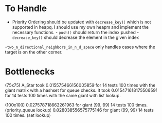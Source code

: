 # To Handle 
- Priority Ordering should be updated with ` decrease_key() ` which is not supported in heapq. I should use my own heapm and implement the necessary functions.
        - `push()` should return the index pushed
        - `decrease_key()` should decrease the element in the given index 

-`two_n_directional_neighbors_in_n_d_space` only handles cases where the target is on the other corner. 

# Bottlenecks
(75x75)
A_Star took 0.015575466156005859 for 14 tests 100 times with the giant matrix
 with a hashset for queue checks.
It took 0.015471618175506591 for 14 tests 100 times with the same giant with list lookup.

(100x100)
0.027578718662261963 for giant (99, 99) 14 tests 100 times. (priority_queue lookup)
0.028038556575775146 for giant (99, 99) 14 tests 100 times. (set lookup)